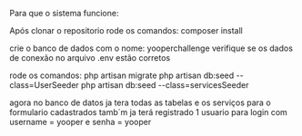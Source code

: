 Para que o sistema funcione:

Após clonar o repositorio rode os comandos: 
composer install

crie o banco de dados com o nome: yooperchallenge
verifique se os dados de conexão no arquivo .env estão corretos

rode os comandos:
php artisan migrate
php artisan db:seed --class=UserSeeder
php artisan db:seed --class=servicesSeeder

agora no banco de datos ja tera todas as tabelas e os serviços para o formulario cadastrados
tamb´m ja terá registrado 1 usuario para login com username = yooper e senha = yooper
